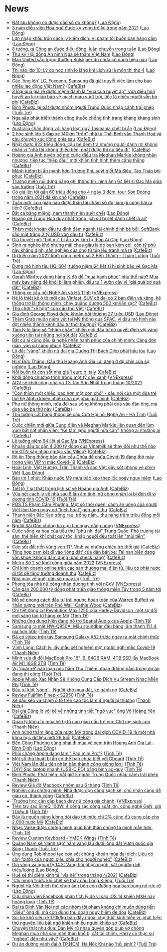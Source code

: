 # News

- [Đất lưu không có được cấp sổ đỏ không?](https://laodong.vn/bat-dong-san/dat-luu-khong-co-duoc-cap-so-do-khong-888742.ldo) ([Lao Động](https://laodong.vn))
- [3 nam diễn viên Hoa ngữ được kỳ vọng trở lại trong năm 2021](https://laodong.vn/giai-tri/3-nam-dien-vien-hoa-ngu-duoc-ky-vong-tro-lai-trong-nam-2021-888908.ldo) ([Lao Động](https://laodong.vn))
- [Lợn nhập khẩu trốn cách ly kiểm dịch: Vi phạm tội buôn bán hàng cấm](https://laodong.vn/ban-doc/lon-nhap-khau-tron-cach-ly-kiem-dich-vi-pham-toi-buon-ban-hang-cam-888990.ldo) ([Lao Động](https://laodong.vn))
- [8 tướng, tá Công an được điều động, luân chuyển trong tuần](https://laodong.vn/thoi-su/8-tuong-ta-cong-an-duoc-dieu-dong-luan-chuyen-trong-tuan-888995.ldo) ([Lao Động](https://laodong.vn))
- [Thư ký Hội đồng An ninh Nga sẽ thăm Việt Nam](https://laodong.vn/the-gioi/thu-ky-hoi-dong-an-ninh-nga-se-tham-viet-nam-888994.ldo) ([Lao Động](https://laodong.vn))
- [Man United sắp trọng thưởng Solskjaer dù chưa có danh hiệu nào](https://laodong.vn/bong-da-quoc-te/man-united-sap-trong-thuong-solskjaer-du-chua-co-danh-hieu-nao-888986.ldo) ([Lao Động](https://laodong.vn))
- [Thi vào lớp 10: Lý do học sinh lo lắng khi Lịch sử là môn thi thứ 4](https://laodong.vn/giao-duc/thi-vao-lop-10-ly-do-hoc-sinh-lo-lang-khi-lich-su-la-mon-thi-thu-4-888893.ldo) ([Lao Động](https://laodong.vn))
- [Các 'ông lớn' LG, Foxconn, Samsung đã giải quyết việc làm cho bao nhiêu lao động Việt Nam?](https://cafebiz.vn/cac-ong-lon-lg-foxconn-samsung-da-giai-quyet-viec-lam-cho-bao-nhieu-lao-dong-viet-nam-20210314110932613.chn) ([CafeBiz](https://cafebiz.vn))
- [3 loại quả giá rẻ được mệnh danh là "vua của huyết áp", vừa điều hòa huyết áp lại giúp bảo vệ mạch máu vượt trội, tiếc là nhiều người vẫn bỏ phí](https://cafebiz.vn/3-loai-qua-gia-re-duoc-menh-danh-la-vua-cua-huyet-ap-vua-dieu-hoa-huyet-ap-lai-giup-bao-ve-mach-mau-vuot-troi-tiec-la-nhieu-nguoi-van-bo-phi-20210314153811218.chn) ([CafeBiz](https://cafebiz.vn))
- [Bình Phước lại bắt được nhóm người Trung Quốc nhập cảnh trái phép](https://tuoitre.vn/binh-phuoc-lai-bat-duoc-nhom-nguoi-trung-quoc-nhap-canh-trai-phep-2021031416440238.htm) ([Tuổi Trẻ](https://tuoitre.vn))
- [Nga sắp phát triển thành công thuốc chống tình trạng kháng kháng sinh](https://laodong.vn/the-gioi/nga-sap-phat-trien-thanh-cong-thuoc-chong-tinh-trang-khang-khang-sinh-888972.ldo) ([Lao Động](https://laodong.vn))
- [Australia chấn động với hàng loạt quỷ Tasmania chết bí ẩn](https://laodong.vn/the-gioi/australia-chan-dong-voi-hang-loat-quy-tasmania-chet-bi-an-888975.ldo) ([Lao Động](https://laodong.vn))
- [2 học sinh lớp 5 đạp xe 140km "trốn" nhà từ Thái Bình vào Thanh Hoá và câu chuyện xúc động phía sau](https://cafebiz.vn/2-hoc-sinh-lop-5-dap-xe-140km-tron-nha-tu-thai-binh-vao-thanh-hoa-va-cau-chuyen-xuc-dong-phia-sau-20210314155928141.chn) ([CafeBiz](https://cafebiz.vn))
- [Nhặt được 922 triệu đồng, cậu bé đem trả nhưng người đánh rơi không nhận vì "nhà tôi không thiếu tiền, nhặt được thì cứ tiêu đi"](https://cafebiz.vn/nhat-duoc-922-trieu-dong-cau-be-dem-tra-nhung-nguoi-danh-roi-khong-nhan-vi-nha-toi-khong-thieu-tien-nhat-duoc-thi-cu-tieu-di-20210314161616361.chn) ([CafeBiz](https://cafebiz.vn))
- [Hoàng gia Anh tuyên bố mở cuộc điều tra Meghan Markle không nhân nhượng, tiếp tục “hiệp đấu” mới khiến tình hình thêm căng thẳng](https://cafebiz.vn/hoang-gia-anh-tuyen-bo-mo-cuoc-dieu-tra-meghan-markle-khong-nhan-nhuong-tiep-tuc-hiep-dau-moi-khien-tinh-hinh-them-cang-thang-20210314161015673.chn) ([CafeBiz](https://cafebiz.vn))
- [Mãnh tướng bí ẩn mạnh hơn Trương Phi, suýt giết Mã Siêu, Tào Tháo bội phục](https://cafebiz.vn/manh-tuong-bi-an-manh-hon-truong-phi-suyt-giet-ma-sieu-tao-thao-boi-phuc-20210314145855821.chn) ([CafeBiz](https://cafebiz.vn))
- [Trường miền núi dựng bảng ghi thông tin, hình ảnh 64 liệt sĩ Gạc Ma giữa sân trường](https://tuoitre.vn/truong-mien-nui-dung-bang-ghi-thong-tin-hinh-anh-64-liet-si-gac-ma-giua-san-truong-20210314151408241.htm) ([Tuổi Trẻ](https://tuoitre.vn))
- [Có giá lên tới gần 60 triệu đồng cho 4 ngày 3 đêm, tour Sơn Đoòng trong năm 2021 đã kín chỗ](https://cafebiz.vn/co-gia-len-toi-gan-60-trieu-dong-cho-4-ngay-3-dem-tour-son-doong-trong-nam-2021-da-kin-cho-20210314113351228.chn) ([CafeBiz](https://cafebiz.vn))
- [Tuần mới, con giáp nào được thần tài chấm số đỏ, làm gì cũng hái ra tiền?](https://cafebiz.vn/tuan-moi-con-giap-nao-duoc-than-tai-cham-so-do-lam-gi-cung-hai-ra-tien-20210313114714213.chn) ([CafeBiz](https://cafebiz.vn))
- [Bắt cá bằng miệng, nam thanh niên suýt chết](https://laodong.vn/suc-khoe/bat-ca-bang-mieng-nam-thanh-nien-suyt-chet-888959.ldo) ([Lao Động](https://laodong.vn))
- [Hoàng đế Trung Hoa duy nhất trong lịch sử bị sét đánh chết là ai?](https://cafebiz.vn/hoang-de-trung-hoa-duy-nhat-trong-lich-su-bi-set-danh-chet-la-ai-20210314145638719.chn) ([CafeBiz](https://cafebiz.vn))
- [Thêm một khoản đầu tư đình đám ngành tài chính dính bê bối, SoftBank sắp mất trắng 2 tỷ USD vốn đầu tư](https://cafebiz.vn/them-mot-khoan-dau-tu-dinh-dam-nganh-tai-chinh-dinh-be-boi-softbank-sap-mat-trang-2-ty-usd-von-dau-tu-20210314132803039.chn) ([CafeBiz](https://cafebiz.vn))
- [Giả thuyết mới &quot;bật mí&quot; bí ẩn xây kim tự tháp Ai Cập](https://laodong.vn/the-gioi/gia-thuyet-moi-bat-mi-bi-an-xay-kim-tu-thap-ai-cap-888965.ldo) ([Lao Động](https://laodong.vn))
- [Sinh ra nghèo khó nhưng mãi chưa giàu là do bạn kém cỏi, còn tỷ phú này khẳng định, sản nghiệp của ông từ túp lều tranh mà ra](https://cafebiz.vn/sinh-ra-ngheo-kho-nhung-mai-chua-giau-la-do-ban-kem-coi-con-ty-phu-nay-khang-dinh-san-nghiep-cua-ong-tu-tup-leu-tranh-ma-ra-20210314143446032.chn) ([CafeBiz](https://cafebiz.vn))
- [Dự kiến năm 2022 khởi công metro số 2 Bến Thành - Tham Lương](https://tuoitre.vn/du-kien-nam-2022-khoi-cong-metro-so-2-ben-thanh-tham-luong-20210314142338046.htm) ([Tuổi Trẻ](https://tuoitre.vn))
- [Dựng mô hình tàu HQ-604, tưởng niệm 64 liệt sĩ hi sinh bảo vệ Gạc Ma](https://laodong.vn/xa-hoi/dung-mo-hinh-tau-hq-604-tuong-niem-64-liet-si-hi-sinh-bao-ve-gac-ma-888956.ldo) ([Lao Động](https://laodong.vn))
- [Oprah Winfrey dùng hàng tỷ đô để “mua hạnh phúc” như thế nào? Mua máy bay riêng để khỏi bị làm phiền, đầu tư 1 vườn cây vì “giá quả bơ quá đắt”](https://cafebiz.vn/oraph-winfrey-dung-hang-ty-do-de-mua-hanh-phuc-nhu-the-nao-mua-may-bay-rieng-de-khoi-bi-lam-phien-dau-tu-1-vuon-cay-vi-gia-qua-bo-qua-dat-20210314143247502.chn) ([CafeBiz](https://cafebiz.vn))
- [Thông xe cầu nối Nghệ An và Hà Tĩnh](https://vnexpress.net/thong-xe-cau-noi-nghe-an-va-ha-tinh-4248250.html) ([VNExpress](https://vnexpress.net))
- [Hé lộ thiết kế ô tô mới của Vinfast: SUV cỡ đại có 2 bản điện và xăng, hệ thống trợ lái thông minh, chạy quãng đường 500 km/lần sạc?](https://cafebiz.vn/he-lo-thiet-ke-o-to-moi-cua-vinfast-suv-co-dai-co-2-ban-dien-va-xang-he-thong-tro-lai-thong-minh-chay-quang-duong-500-km-lan-sac-20210314132157475.chn) ([CafeBiz](https://cafebiz.vn))
- [Thú chơi "xế hộp" của cầu thủ Việt](https://cafebiz.vn/thu-choi-xe-hop-cua-cau-thu-viet-2021031414363841.chn) ([CafeBiz](https://cafebiz.vn))
- [Gia đình George Floyd được khoản bồi thường 27 triệu USD](https://laodong.vn/the-gioi/gia-dinh-george-floyd-duoc-khoan-boi-thuong-27-trieu-usd-888928.ldo) ([Lao Động](https://laodong.vn))
- [Thêm Grab muốn niêm yết tại Mỹ thông qua SPAC, vì đâu mô hình này đột nhiên thành kênh đầu tư thời thượng?](https://cafebiz.vn/them-grab-muon-niem-yet-tai-my-thong-qua-spac-vi-dau-mo-hinh-nay-dot-nhien-thanh-kenh-dau-tu-thoi-thuong-20210314132032678.chn) ([CafeBiz](https://cafebiz.vn))
- [Tâm lý lo lắng sẽ “chậm chân" khiến giới đầu tư có quyết định vội vàng xuống tiền tại những nơi sốt đất](https://cafebiz.vn/tam-ly-lo-lang-se-cham-chan-khien-gioi-dau-tu-co-quyet-dinh-voi-vang-xuong-tien-tai-nhung-noi-sot-dat-20210314123930434.chn) ([CafeBiz](https://cafebiz.vn))
- [Bất cứ ai cũng đều là nghệ nhân hạnh phúc của chính mình: Càng đơn giản, vạn sự càng như ý](https://cafebiz.vn/bat-cu-ai-cung-deu-la-nghe-nhan-hanh-phuc-cua-chinh-minh-cang-don-gian-van-su-cang-nhu-y-20210309171303468.chn) ([CafeBiz](https://cafebiz.vn))
- [Lô đất &quot;vàng&quot; khiến nữ đại gia Dương Thị Bạch Diệp phải hầu tòa](https://laodong.vn/photo/lo-dat-vang-khien-nu-dai-gia-duong-thi-bach-diep-phai-hau-toa-888864.ldo) ([Lao Động](https://laodong.vn))
- [HLV Đức Thắng: Cầu thủ Hoàng Anh Gia Lai đang ở độ chín của sự nghiệp](https://laodong.vn/video/hlv-duc-thang-cau-thu-hoang-anh-gia-lai-dang-o-do-chin-cua-su-nghiep-888946.ldo) ([Lao Động](https://laodong.vn))
- [Nỗi buồn từ cơn sốt nhà giá 1 euro ở Italy](https://cafebiz.vn/noi-buon-tu-con-sot-nha-gia-1-euro-o-italy-2021031412344489.chn) ([CafeBiz](https://cafebiz.vn))
- [Khởi động chương trình trồng một tỷ cây xanh](https://vnexpress.net/khoi-dong-chuong-trinh-trong-mot-ty-cay-xanh-4248239.html) ([VNExpress](https://vnexpress.net))
- [ACV sẽ khởi công nhà ga T3 Tân Sơn Nhất trong tháng 10/2021](https://cafebiz.vn/acv-se-khoi-cong-nha-ga-t3-tan-son-nhat-trong-thang-10-2021-20210314123229844.chn) ([CafeBiz](https://cafebiz.vn))
- ["Con thích một chiếc ipad hơn một con chó" - câu nói của một đứa trẻ thế hệ Alpha khiến nhiều cha mẹ phải giật mình](https://cafebiz.vn/con-thich-mot-chiec-ipad-hon-mot-con-cho-cau-noi-cua-mot-dua-tre-the-he-alpha-khien-nhieu-cha-me-phai-giat-minh-20210314105508913.chn) ([CafeBiz](https://cafebiz.vn))
- [Phụ nữ thông minh, nửa đời sau sống không phải dựa vào đàn ông, mà dựa vào ba thứ này](https://cafebiz.vn/phu-nu-thong-minh-nua-doi-sau-song-khong-phai-dua-vao-dan-ong-ma-dua-vao-ba-thu-nay-20210314065042372.chn) ([CafeBiz](https://cafebiz.vn))
- [Thủ tướng cắt băng thông xe cầu Cửa Hội nối Nghệ An - Hà Tĩnh](https://tuoitre.vn/thu-tuong-cat-bang-thong-xe-cau-cua-hoi-noi-hai-tinh-nghe-an-ha-tinh-20210314121238796.htm) ([Tuổi Trẻ](https://tuoitre.vn))
- [Cuộc chiến mới giữa Cung điện và Meghan Markle liên quan đến lùm xùm bắt nạt nhân viên: "Kẻ tám lạng người nửa cân", không ai nhường ai](https://cafebiz.vn/cuoc-chien-moi-giua-cung-dien-va-meghan-markle-lien-quan-den-lum-xum-bat-nat-nhan-vien-ke-tam-lang-nguoi-nua-can-khong-ai-nhuong-ai-20210314105333118.chn) ([CafeBiz](https://cafebiz.vn))
- [Lễ tưởng niệm 64 liệt sĩ Gạc Ma](https://vnexpress.net/le-tuong-niem-64-liet-si-gac-ma-4248237.html) ([VNExpress](https://vnexpress.net))
- [Khoản đầu tư gần 4.000 tỷ đồng của Vinamilk sẽ thay đổi như thế nào khi GTN sáp nhập ngược vào Vilico?](https://cafebiz.vn/khoan-dau-tu-gan-4000-ty-dong-cua-vinamilk-se-thay-doi-nhu-the-nao-khi-gtn-sap-nhap-nguoc-vao-vilico-20210314123006453.chn) ([CafeBiz](https://cafebiz.vn))
- [Rộ tin Tổng thống bảo dân cầu Chúa để chữa Covid-19 đang thở máy trong viện VIP vì mắc Covid-19](https://cafebiz.vn/ro-tin-tong-thong-bao-dan-cau-chua-de-chua-covid-19-dang-tho-may-trong-vien-vip-vi-mac-covid-19-20210314105245125.chn) ([CafeBiz](https://cafebiz.vn))
- [Hoài Linh, Việt Hương, Trấn Thành và sao Việt gây sốt phòng vé phim Việt](https://laodong.vn/photo/hoai-linh-viet-huong-tran-thanh-va-sao-viet-gay-sot-phong-ve-phim-viet-888933.ldo) ([Lao Động](https://laodong.vn))
- [Bản tin 1 phút: Khắp nước Mỹ mưa bão kéo theo lốc xoáy nguy hiểm](https://laodong.vn/video/ban-tin-1-phut-khap-nuoc-my-mua-bao-keo-theo-loc-xoay-nguy-hiem-888916.ldo) ([Lao Động](https://laodong.vn))
- [Tiết lộ 7 sự thật trong lịch sử về Hoàng gia Anh](https://cafebiz.vn/tiet-lo-7-su-that-trong-lich-su-ve-hoang-gia-anh-20210314092008361.chn) ([CafeBiz](https://cafebiz.vn))
- [Vừa hết cách ly về nhà sau 8 lần âm tính, nữ công nhân lại bị đón đi vì dương tính COVID-19](https://tuoitre.vn/vua-het-cach-ly-ve-nha-sau-8-lan-am-tinh-nu-cong-nhan-lai-bi-don-di-vi-duong-tinh-covid-19-20210314120422555.htm) ([Tuổi Trẻ](https://tuoitre.vn))
- [PGS.TS Phạm Cẩm Phương: Một số thói quen, cách ăn uống của người Việt làm tăng nguy cơ "kích hoạt" gen ung thư](https://cafebiz.vn/pgsts-pham-cam-phuong-mot-so-thoi-quen-cach-an-uong-cua-nguoi-viet-lam-tang-nguy-co-kich-hoat-gen-ung-thu-20210314105644018.chn) ([CafeBiz](https://cafebiz.vn))
- [Thanh niên Bắc Kạn trồng rau, trồng nấm...thu hàng trăm triệu đồng mỗi năm](https://cafebiz.vn/thanh-nien-bac-kan-trong-rau-trong-namthu-hang-tram-trieu-dong-moi-nam-20210314091907796.chn) ([CafeBiz](https://cafebiz.vn))
- [Người Sài Gòn chống tia cực tím ngày nắng nóng](https://vnexpress.net/nguoi-sai-gon-chong-tia-cuc-tim-ngay-nang-nong-4247704.html) ([VNExpress](https://vnexpress.net))
- [Cuộc sống xa hoa của tiểu thư "phú nhị đại" Trung Quốc: Phô trương tài sản, thể hiện khí chất quý tộc, khắp người đều toát lên "mùi tiền"](https://cafebiz.vn/cuoc-song-xa-hoa-cua-tieu-thu-phu-nhi-dai-trung-quoc-pho-truong-tai-san-the-hien-khi-chat-quy-toc-khap-nguoi-deu-toat-len-mui-tien-20210314091723319.chn) ([CafeBiz](https://cafebiz.vn))
- [Cơn sốt đất nền vùng ven TP. Vinh và những chiêu trò thổi giá](https://cafebiz.vn/con-sot-dat-nen-vung-ven-tp-vinh-va-nhung-chieu-tro-thoi-gia-20210314091425641.chn) ([CafeBiz](https://cafebiz.vn))
- [Tổng hợp cam kết đi vào ‘lòng đất’ của dân bán xe: Tai nạn biến dạng vẫn khoe 'không đâm đụng, bao check hãng'](https://cafebiz.vn/tong-hop-cam-ket-di-vao-long-dat-cua-dan-ban-xe-tai-nan-bien-dang-van-khoe-khong-dam-dung-bao-check-hang-20210314090100478.chn) ([CafeBiz](https://cafebiz.vn))
- [Metro Số 2 sẽ khởi công giữa năm 2022](https://vnexpress.net/metro-so-2-se-khoi-cong-giua-nam-2022-4248218.html) ([VNExpress](https://vnexpress.net))
- [Chỉ kinh doanh online trên các sàn thương mại điện tử, liệu có phải nước đi tốt để tăng trưởng doanh thu](https://cafebiz.vn/chi-kinh-doanh-online-tren-cac-san-thuong-mai-dien-tu-lieu-co-phai-nuoc-di-tot-de-tang-truong-doanh-thu-20210313134606105.chn) ([CafeBiz](https://cafebiz.vn))
- [Nhà máy về quê, dân sẽ quay lại](https://tuoitre.vn/nha-may-ve-que-dan-se-quay-lai-20210314091935366.htm) ([Tuổi Trẻ](https://tuoitre.vn))
- [Phong tỏa nhà nữ công nhân dương tính với nCoV](https://vnexpress.net/phong-toa-nha-nu-cong-nhan-duong-tinh-voi-ncov-4248207.html) ([VNExpress](https://vnexpress.net))
- [Cần gần 200.000 tỷ đồng phát triển giao thông miền Tây trong 5 năm tới](https://cafebiz.vn/can-gan-200000-ty-dong-phat-trien-giao-thong-mien-tay-trong-5-nam-toi-20210314085701905.chn) ([CafeBiz](https://cafebiz.vn))
- [Mổ xẻ phong cách đầu tư trái ngược hoàn toàn của Warren Buffett và ‘thần tượng mới trên Phố Wall' Cathie Wood](https://cafebiz.vn/mo-xe-phong-cach-dau-tu-trai-nguoc-hoan-toan-cua-warren-buffett-va-than-tuong-moi-tren-pho-wall-cathie-wood-20210314085917197.chn) ([CafeBiz](https://cafebiz.vn))
- [Chi tiết động cơ Revolution Max 1250 của Harley-Davidson, một sự đổi mới sáng tạo từ hãng xe Mỹ](https://tinhte.vn/thread/chi-tiet-dong-co-revolution-max-1250-cua-harley-davidson-mot-su-doi-moi-sang-tao-tu-hang-xe-my.3292692/) ([Tinh Tế](https://tinhte.vn))
- [Những ứng dụng hiện đang hỗ trợ Spatial Audio của Apple](https://tinhte.vn/thread/nhung-ung-dung-hien-dang-ho-tro-spatial-audio-cua-apple.3288648/) ([Tinh Tế](https://tinhte.vn))
- [Samsung ra mắt HW-Q950A: Mẫu soundbar đầu bảng, âm thanh 11.1.4, giá hơn 50tr](https://tinhte.vn/thread/samsung-ra-mat-hw-q950a-mau-soundbar-dau-bang-am-thanh-11-1-4-gia-hon-50tr.3286751/) ([Tinh Tế](https://tinhte.vn))
- [Đã có video trên tay Samsung Galaxy A52 trước ngày ra mắt chính thức](https://tinhte.vn/thread/da-co-video-tren-tay-samsung-galaxy-a52-truoc-ngay-ra-mat-chinh-thuc.3293191/) ([Tinh Tế](https://tinhte.vn))
- [Vĩnh Long: Cách ly, lấy mẫu xét nghiệm một người nghi mắc Covid-19](https://thanhnien.vn/thoi-su/vinh-long-cach-ly-lay-mau-xet-nghiem-mot-nguoi-nghi-mac-covid-19-1353976.html) ([Thanh Niên](https://thanhnien.vn))
- [Mình vừa đi đổi MacBook Pro 16" i9, 64GB RAM, 4TB SSD lấy MacBook Air M1 16GB 2TB](https://tinhte.vn/thread/minh-vua-di-doi-macbook-pro-16-i9-64gb-ram-4tb-ssd-lay-macbook-air-m1-16gb-2tb.3292824/) ([Tinh Tế](https://tinhte.vn))
- [Vụ 'quái xế' náo loạn nóc hầm Thủ Thiêm: đoạn đường nằm trong dự án đang thi công](https://tuoitre.vn/vu-quai-xe-nao-loan-noc-ham-thu-thiem-doan-duong-nam-trong-du-an-dang-thi-cong-20210314094203314.htm) ([Tuổi Trẻ](https://tuoitre.vn))
- [Apple Music Xác Nhận Sẽ Không Cung Cấp Dịch Vụ Stream Nhạc Miễn Phí](https://tinhte.vn/thread/apple-music-xac-nhan-se-khong-cung-cap-dich-vu-stream-nhac-mien-phi.3292888/) ([Tinh Tế](https://tinhte.vn))
- [Đầu tư lướt 'sóng' - Người khó mua đất, kẻ gánh nợ](https://cafebiz.vn/dau-tu-luot-song-nguoi-kho-mua-dat-ke-ganh-no-20210314090745738.chn) ([CafeBiz](https://cafebiz.vn))
- [Review Fujifilm Finepix S2950](https://tinhte.vn/thread/review-fujifilm-finepix-s2950.3293170/) ([Tinh Tế](https://tinhte.vn))
- [Xe đầu kéo va chạm ô tô trên cao tốc làm 4 người bị thương](https://thanhnien.vn/thoi-su/xe-dau-keo-va-cham-o-to-tren-cao-toc-lam-4-nguoi-bi-thuong-1353968.html) ([Thanh Niên](https://thanhnien.vn))
- [Đại gia Dũng lò vôi kể về những tình tiết "ngờ vực" ông Võ Hoàng Yên](https://cafebiz.vn/dai-gia-dung-lo-voi-ke-ve-nhung-tinh-tiet-ngo-vuc-ong-vo-hoang-yen-20210314085305852.chn) ([CafeBiz](https://cafebiz.vn))
- [Quản lý khóa tu mùa hè bị tố cáo giao cấu trẻ em: Chờ mẹ sinh con](https://thanhnien.vn/thoi-su/quan-ly-khoa-tu-mua-he-bi-to-cao-giao-cau-tre-em-cho-me-sinh-con-1353965.html) ([Thanh Niên](https://thanhnien.vn))
- [Anh hùng thầm lặng của nước Mỹ trong đại dịch COVID-19 là một nhà khoa học dữ liệu mới 26 tuổi](https://cafebiz.vn/anh-hung-tham-lang-cua-nuoc-my-trong-dai-dich-covid-19-la-mot-nha-khoa-hoc-du-lieu-moi-26-tuoi-20210314080653591.chn) ([CafeBiz](https://cafebiz.vn))
- [Đến Công Phượng cũng phải đi mua vé xem trận Hoàng Anh Gia Lai - Bình Định](https://laodong.vn/photo/den-cong-phuong-cung-phai-di-mua-ve-xem-tran-hoang-anh-gia-lai-binh-dinh-888882.ldo) ([Lao Động](https://laodong.vn))
- [Phải chăng Apple đang làm “iPad mini Pro”?](https://tinhte.vn/thread/phai-chang-apple-dang-lam-ipad-mini-pro.3287009/) ([Tinh Tế](https://tinhte.vn))
- [Một số thủ thuật bí ẩn có thể bạn chưa biết với Gboard](https://tinhte.vn/thread/mot-so-thu-thuat-bi-an-co-the-ban-chua-biet-voi-gboard.3290473/) ([Tinh Tế](https://tinhte.vn))
- [Việt Nam lần đầu tiên nhân bản thành công giống lợn ỉ](https://tinhte.vn/thread/viet-nam-lan-dau-tien-nhan-ban-thanh-cong-giong-lon-i.3293175/) ([Tinh Tế](https://tinhte.vn))
- [[DIY] Sạc laptop nhanh (USB-C PD) bằng bình ac-quy](https://tinhte.vn/thread/diy-sac-laptop-nhanh-usb-c-pd-bang-binh-ac-quy.3291694/) ([Tinh Tế](https://tinhte.vn))
- [Bình Phước: Phát hiện, bắt giữ 5 người Trung Quốc nhập cảnh trái phép](https://thanhnien.vn/thoi-su/binh-phuoc-phat-hien-bat-giu-5-nguoi-trung-quoc-nhap-canh-trai-phep-1353956.html) ([Thanh Niên](https://thanhnien.vn))
- [Review Giá đỡ Macbook nhôm sau 6 tháng](https://tinhte.vn/thread/review-gia-do-macbook-nhom-sau-6-thang.3292999/) ([Tinh Tế](https://tinhte.vn))
- [Nghiên cứu chứng minh: Nhà được dọn càng sạch sẽ, chủ nhân càng dễ giàu có, thành công](https://cafebiz.vn/nghien-cuu-chung-minh-nha-duoc-don-cang-sach-se-chu-nhan-cang-de-giau-co-thanh-cong-20210313210838917.chn) ([CafeBiz](https://cafebiz.vn))
- ['Trường học cần cấp bách dạy nữ công gia chánh'](https://vnexpress.net/truong-hoc-can-cap-bach-day-nu-cong-gia-chanh-4248082.html) ([VNExpress](https://vnexpress.net))
- [Trên tay sạc SlimQ 100W: 4 cổng sạc công suất lớn, công nghệ GaN, giá 1 triệu 6](https://tinhte.vn/thread/tren-tay-sac-slimq-100w-4-cong-sac-cong-suat-lon-cong-nghe-gan-gia-1-trieu-6.3292885/) ([Tinh Tế](https://tinhte.vn))
- [Đây là nguồn năng lượng dồi dào tới mức chỉ 2% cũng đủ cung cấp cho 2.000 nước Mỹ](https://cafebiz.vn/day-la-nguon-nang-luong-doi-dao-toi-muc-chi-2-cung-du-cung-cap-cho-2000-nuoc-my-20210314080419153.chn) ([CafeBiz](https://cafebiz.vn))
- [Nhạc Valse được chứng minh giúp tinh thần chúng ta minh mẫn hơn.](https://tinhte.vn/thread/nhac-valse-duoc-chung-minh-giup-tinh-than-chung-ta-minh-man-hon.3292323/) ([Tinh Tế](https://tinhte.vn))
- [Review Custom Keyboard - YMDK Wings](https://tinhte.vn/thread/review-custom-keyboard-ymdk-wings.3292936/) ([Tinh Tế](https://tinhte.vn))
- [Quảng Nam sẽ 'đánh sập' hầm vàng lậu dưới lòng đất Vườn quốc gia Sông Thanh](https://tuoitre.vn/quang-nam-se-danh-sap-ham-vang-lau-duoi-long-dat-vuon-quoc-gia-song-thanh-20210314083813674.htm) ([Tuổi Trẻ](https://tuoitre.vn))
- [Ứng dụng Robinhood tạo cơn sốt chứng khoán mùa đại dịch: Liệu có còn “cướp của người giàu chia cho người nghèo”](https://cafebiz.vn/ung-dung-robinhood-tao-con-sot-chung-khoan-mua-dai-dich-lieu-co-con-cuop-cua-nguoi-giau-chia-cho-nguoi-ngheo-20210314075523568.chn) ([CafeBiz](https://cafebiz.vn))
- [Giá vàng và ngoại tệ 14.3: Vàng hồi phục mạnh, sát ngưỡng 56 triệu/lượng](https://laodong.vn/video/gia-vang-va-ngoai-te-143-vang-hoi-phuc-manh-sat-nguong-56-trieuluong-888886.ldo) ([Lao Động](https://laodong.vn))
- [Huế sẽ thí điểm kinh tế "vỉa hè" trong tháng 4/2021](https://cafebiz.vn/hue-se-thi-diem-kinh-te-via-he-trong-thang-4-2021-202103140807481.chn) ([CafeBiz](https://cafebiz.vn))
- ['Chỉ mong trước khi chết sẽ thấy cầu Long Kiểng'](https://tuoitre.vn/chi-mong-truoc-khi-chet-se-thay-cau-long-kieng-20210313213514071.htm) ([Tuổi Trẻ](https://tuoitre.vn))
- [Người Hà Nội thích thú chụp ảnh bên con đường hoa ban bung nở rực rỡ](https://laodong.vn/photo/nguoi-ha-noi-thich-thu-chup-anh-ben-con-duong-hoa-ban-bung-no-ruc-ro-888792.ldo) ([Lao Động](https://laodong.vn))
- [Cựu nhân viên Facebook phân tích lý do vì sao iOS 14 khiến MXH này hoảng loạn](https://tinhte.vn/thread/cuu-nhan-vien-facebook-phan-tich-ly-do-vi-sao-ios-14-khien-mxh-nay-hoang-loan.3292243/) ([Tinh Tế](https://tinhte.vn))
- [Đại tá Đinh Văn Nơi nói các nhóm tội phạm không chỉ muốn dùng tiền "điều" ông đi, mà còn dùng thủ đoạn nguy hiểm đe dọa](https://cafebiz.vn/dai-ta-dinh-van-noi-noi-cac-nhom-toi-pham-khong-chi-muon-dung-tien-dieu-ong-di-ma-con-dung-thu-doan-nguy-hiem-de-doa-20210314080845501.chn) ([CafeBiz](https://cafebiz.vn))
- [Soi bò khô siêu rẻ 170k/kg bán đầy ngoài chợ dưới kính hiển vi, phát hiện thứ nguyên liệu bất ngờ khiến nhiều người khiếp sợ](https://cafebiz.vn/soi-bo-kho-sieu-re-170k-kg-ban-day-ngoai-cho-duoi-kinh-hien-vi-phat-hien-thu-nguyen-lieu-bat-ngo-khien-nhieu-nguoi-khiep-so-20210314080217921.chn) ([CafeBiz](https://cafebiz.vn))
- [Chuyện thật như đùa: Dân Mỹ rủ nhau quyên góp giúp vợ chồng Meghan mua nhà sau màn than khổ bị cắt tài chính, Harry có thực sự "nghèo" đến như vậy?](https://cafebiz.vn/chuyen-that-nhu-dua-dan-my-ru-nhau-quyen-gop-giup-vo-chong-meghan-mua-nha-sau-man-than-kho-bi-cat-tai-chinh-harry-co-thuc-su-ngheo-den-nhu-vay-20210314080054445.chn) ([CafeBiz](https://cafebiz.vn))
- [Dự án đường vành đai ở TP.HCM, Hà Nội: Khi nào 'hồi sinh'?](https://tuoitre.vn/du-an-duong-vanh-dai-o-tp-hcm-ha-noi-khi-nao-hoi-sinh-20210314082752059.htm) ([Tuổi Trẻ](https://tuoitre.vn))
